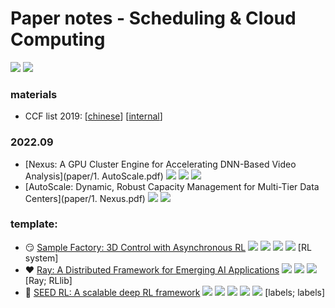# Paper notes - Scheduling & Cloud Computing

[![](https://img.shields.io/github/repo-size/gg-lc/papernotes-scheduling)](https://github.com/gg-lc/papernotes-rlsys) [![](https://img.shields.io/github/directory-file-count/gg-lc/papernotes-scheduling/paper?label=total%20papers&labelColor=gray&color=red)](paper)

### materials

* CCF list 2019: [[chinese](materials/CCF_chinese.pdf)] [[internal](materials/CCF_internal.pdf)]

[//]: https://img.shields.io/static/v1.svg?label=abc&amp;message=abc&amp;color=blue&amp;labelColor=gray
[//]: https://blog.csdn.net/luo15242208310/article/details/114530777

### 2022.09

* [Nexus: A GPU Cluster Engine for Accelerating DNN-Based Video Analysis](paper/1. AutoScale.pdf) [![](https://img.shields.io/static/v1.svg?label=[A]&labelColor=gray&message=SOSP'19&color=purple)](https://dl.acm.org/doi/10.1145/3341301.3359658) [![](https://img.shields.io/static/v1.svg?label=📺&message=PPT&color=green)](materials/nexus.pdf) [![](https://img.shields.io/static/v1.svg?label=📹&labelColor=gray&message=TALK&color=yellow)](https://sosp19.rcs.uwaterloo.ca/videos/D2-S2-P3.mp4)
* [AutoScale: Dynamic, Robust Capacity Management for Multi-Tier Data Centers](paper/1. Nexus.pdf) [![](https://img.shields.io/static/v1.svg?label=📑&message=NOTE&color=red)](notes/autoscale.md) [![](https://img.shields.io/static/v1.svg?label=[A]&labelColor=gray&message=TOCS'12&color=purple)](https://dl.acm.org/doi/10.1145/2382553.2382556)

### template:

* :smirk: [Sample Factory: 3D Control with Asynchronous RL](paper/xx.pdf) [![](https://img.shields.io/static/v1.svg?label=📑&message=NOTE&color=red)](https://github.com/gg-lc/papernotes-scheduling/notes/xxx.md) [![](https://img.shields.io/static/v1.svg?label=A&message=ArXiv'22&color=purple)](https://www.usenix.org/conference/osdi22) [![](https://img.shields.io/static/v1.svg?label=&logo=github&labelColor=gray&message=CODE&color=blue)](https://github.com/gg-lc/papernotes-rlsys) [![](https://img.shields.io/static/v1.svg?label=📺&message=PPT&color=green)](https://github.com/gg-lc/papernotes-rlsys/materials) [RL system]
* :heart: [Ray: A Distributed Framework  for Emerging AI Applications](paper/xx.pdf) [![](https://img.shields.io/static/v1.svg?label=🌐&labelColor=gray&message=SoCC'21&color=purple)](https://www.usenix.org/conference/osdi22) [![](https://img.shields.io/static/v1.svg?label=&logo=github&labelColor=gray&message=CODE&color=blue)](https://github.com/gg-lc/papernotes-rlsys) [![](https://img.shields.io/static/v1.svg?label=📺&message=PPT&color=green)](https://github.com/gg-lc/papernotes-rlsys/materials) [Ray; RLlib]
* :bookmark: [SEED RL: A scalable deep RL framework](paper/xx.pdf) [![](https://img.shields.io/static/v1.svg?label=📑&message=NOTE&color=red)](https://github.com/gg-lc/papernotes-scheduling/notes/xxx.md) [![](https://img.shields.io/static/v1.svg?label=🌐&labelColor=gray&message=OSDI'20&color=purple)](https://www.usenix.org/conference/osdi22) [![](https://img.shields.io/static/v1.svg?label=&logo=github&labelColor=gray&message=CODE&color=blue)](https://github.com/gg-lc/papernotes-rlsys) [![](https://img.shields.io/static/v1.svg?label=📺&message=PPT&color=green)](https://github.com/gg-lc/papernotes-rlsys/materials) [![](https://img.shields.io/static/v1.svg?label=📹&labelColor=gray&message=TALK&color=yellow)](https://papertalk.org/index) [labels; labels]

